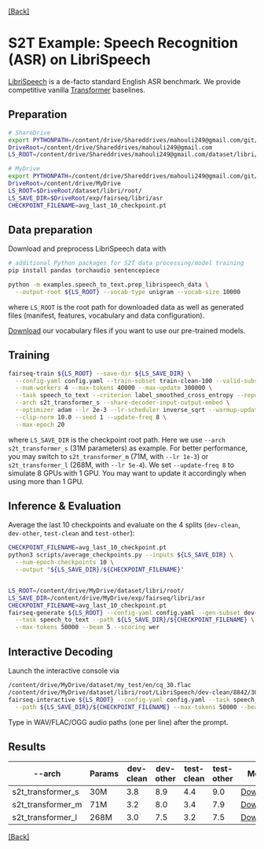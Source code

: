 [[Back]](..)

# S2T Example: Speech Recognition (ASR) on LibriSpeech
[LibriSpeech](https://www.danielpovey.com/files/2015_icassp_librispeech.pdf) is a de-facto standard English ASR
benchmark. We provide competitive
vanilla [Transformer](https://papers.nips.cc/paper/2017/file/3f5ee243547dee91fbd053c1c4a845aa-Paper.pdf) baselines.

## Preparation
```bash
# ShareDrive
export PYTHONPATH=/content/drive/Shareddrives/mahouli249@gmail.com/git/fairseq:$PYTHONPATH
DriveRoot=/content/drive/Shareddrives/mahouli249@gmail.com
LS_ROOT=/content/drive/Shareddrives/mahouli249@gmail.com/dataset/libri/root/

# MyDrive
export PYTHONPATH=/content/drive/Shareddrives/mahouli249@gmail.com/git/fairseq:$PYTHONPATH
DriveRoot=/content/drive/MyDrive
LS_ROOT=$DriveRoot/dataset/libri/root/
LS_SAVE_DIR=$DriveRoot/exp/fairseq/libri/asr
CHECKPOINT_FILENAME=avg_last_10_checkpoint.pt


```

## Data preparation
Download and preprocess LibriSpeech data with
```bash
# additional Python packages for S2T data processing/model training
pip install pandas torchaudio sentencepiece

python -m examples.speech_to_text.prep_librispeech_data \
  --output-root ${LS_ROOT} --vocab-type unigram --vocab-size 10000
```
where `LS_ROOT` is the root path for downloaded data as well as generated files (manifest, features, vocabulary and
data configuration).

[Download](https://dl.fbaipublicfiles.com/fairseq/s2t/librispeech_vocab_unigram10000.zip) our vocabulary files
if you want to use our pre-trained models.

## Training
```bash
fairseq-train ${LS_ROOT} --save-dir ${LS_SAVE_DIR} \
  --config-yaml config.yaml --train-subset train-clean-100 --valid-subset dev-clean \
  --num-workers 4 --max-tokens 40000 --max-update 300000 \
  --task speech_to_text --criterion label_smoothed_cross_entropy --report-accuracy \
  --arch s2t_transformer_s --share-decoder-input-output-embed \
  --optimizer adam --lr 2e-3 --lr-scheduler inverse_sqrt --warmup-updates 10000 \
  --clip-norm 10.0 --seed 1 --update-freq 8 \
  --max-epoch 20
```
where `LS_SAVE_DIR` is the checkpoint root path. Here we use `--arch s2t_transformer_s` (31M parameters) as example.
For better performance, you may switch to `s2t_transformer_m` (71M, with `--lr 1e-3`) or `s2t_transformer_l`
(268M, with `--lr 5e-4`). We set `--update-freq 8` to simulate 8 GPUs with 1 GPU. You may want to update it accordingly
when using more than 1 GPU.

## Inference & Evaluation
Average the last 10 checkpoints and evaluate on the 4 splits
(`dev-clean`, `dev-other`, `test-clean` and `test-other`):
```bash
CHECKPOINT_FILENAME=avg_last_10_checkpoint.pt
python3 scripts/average_checkpoints.py --inputs ${LS_SAVE_DIR} \
  --num-epoch-checkpoints 10 \
  --output "${LS_SAVE_DIR}/${CHECKPOINT_FILENAME}"


LS_ROOT=/content/drive/MyDrive/dataset/libri/root/
LS_SAVE_DIR=/content/drive/MyDrive/exp/fairseq/libri/asr
CHECKPOINT_FILENAME=avg_last_10_checkpoint.pt
fairseq-generate ${LS_ROOT} --config-yaml config.yaml --gen-subset dev-clean \
  --task speech_to_text --path ${LS_SAVE_DIR}/${CHECKPOINT_FILENAME} \
  --max-tokens 50000 --beam 5 --scoring wer

```

## Interactive Decoding
Launch the interactive console via
```bash
/content/drive/MyDrive/dataset/my_test/en/cq_30.flac
/content/drive/MyDrive/dataset/libri/root/LibriSpeech/dev-clean/8842/304647/8842-304647-0013.flac
fairseq-interactive ${LS_ROOT} --config-yaml config.yaml --task speech_to_text \
  --path ${LS_SAVE_DIR}/${CHECKPOINT_FILENAME} --max-tokens 50000 --beam 5
```
Type in WAV/FLAC/OGG audio paths (one per line) after the prompt.

## Results

| --arch | Params | dev-clean | dev-other | test-clean | test-other | Model |
|---|---|---|---|---|---|---|
| s2t_transformer_s | 30M | 3.8 | 8.9 | 4.4 | 9.0 | [Download](https://dl.fbaipublicfiles.com/fairseq/s2t/librispeech_transformer_s.pt) |
| s2t_transformer_m | 71M | 3.2 | 8.0 | 3.4 | 7.9 | [Download](https://dl.fbaipublicfiles.com/fairseq/s2t/librispeech_transformer_m.pt) |
| s2t_transformer_l | 268M | 3.0 | 7.5 | 3.2 | 7.5 | [Download](https://dl.fbaipublicfiles.com/fairseq/s2t/librispeech_transformer_l.pt) |

[[Back]](..)
